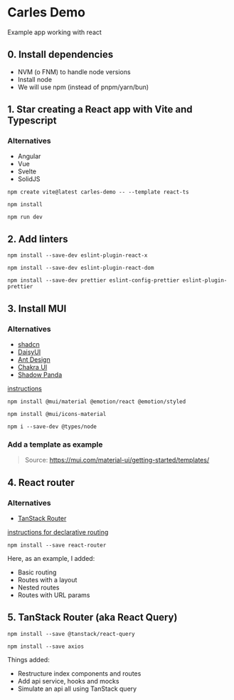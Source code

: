 # Carles Demo

Example app working with react

## 0. Install dependencies

- NVM (o FNM) to handle node versions
- Install node
- We will use npm (instead of pnpm/yarn/bun)

## 1. Star creating a React app with Vite and Typescript

### Alternatives

- Angular
- Vue
- Svelte
- SolidJS

`npm create vite@latest carles-demo -- --template react-ts`

`npm install`

`npm run dev`

## 2. Add linters

`npm install --save-dev eslint-plugin-react-x`

`npm install --save-dev eslint-plugin-react-dom`

`npm install --save-dev prettier eslint-config-prettier eslint-plugin-prettier`

## 3. Install MUI

### Alternatives

- [shadcn](https://ui.shadcn.com/)
- [DaisyUI](https://daisyui.com/)
- [Ant Design](https://ant.design/)
- [Chakra UI](https://chakra-ui.com/)
- [Shadow Panda](https://shadow-panda.dev/)

[instructions](https://mui.com/material-ui/getting-started/installation/)

`npm install @mui/material @emotion/react @emotion/styled`

`npm install @mui/icons-material`

`npm i --save-dev @types/node`

### Add a template as example

> Source: https://mui.com/material-ui/getting-started/templates/

## 4. React router

### Alternatives

- [TanStack Router](https://tanstack.com/router)

[instructions for declarative routing](https://reactrouter.com/start/declarative/installation/)

`npm install --save react-router`

Here, as an example, I added:

- Basic routing
- Routes with a layout
- Nested routes
- Routes with URL params

## 5. TanStack Router (aka React Query)

`npm install --save @tanstack/react-query`

`npm install --save axios`

Things added:

- Restructure index components and routes
- Add api service, hooks and mocks
- Simulate an api all using TanStack query
